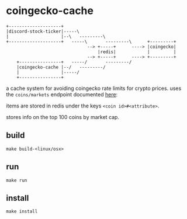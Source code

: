 # coingecko-cache

```                                                              
+--------------------+                                           
|discord-stock-ticker|-----\                                     
|                    |--\   ---------\                           
+--------------------+   -----\       ---------\      +---------+
                               --> +-----+      ----> |coingecko|
                                   |redis|            |         |
                               --> +-----+      ----> +---------+
    +----------------+   -----/       ---------/                 
    |coingecko-cache |--/   ---------/                           
    |                |-----/                                     
    +----------------+                                           
```

a cache system for avoiding coingecko rate limits for crypto prices. uses the `coins/markets` endpoint documented [here](https://www.coingecko.com/en/api): 

items are stored in redis under the keys `<coin id>#<attribute>`.

stores info on the top 100 coins by market cap.

## build

```
make build-<linux/osx>
```

## run

```
make run
```

## install

```
make install
```
